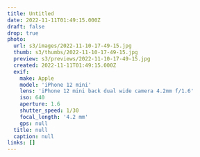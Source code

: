 ```yaml
---
title: Untitled
date: 2022-11-11T01:49:15.000Z
draft: false
drop: true
photo:
  url: s3/images/2022-11-10-17-49-15.jpg
  thumb: s3/thumbs/2022-11-10-17-49-15.jpg
  preview: s3/previews/2022-11-10-17-49-15.jpg
  created: 2022-11-11T01:49:15.000Z
  exif:
    make: Apple
    model: 'iPhone 12 mini'
    lens: 'iPhone 12 mini back dual wide camera 4.2mm f/1.6'
    iso: 640
    aperture: 1.6
    shutter_speed: 1/30
    focal_length: '4.2 mm'
    gps: null
  title: null
  caption: null
links: []
---
```


